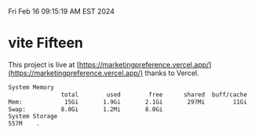Fri Feb 16 09:15:19 AM EST 2024

# vite Fifteen


This project is live at [https://marketingpreference.vercel.app/](https://marketingpreference.vercel.app/) thanks to Vercel.

```bash
System Memory
               total        used        free      shared  buff/cache   available
Mem:            15Gi       1.9Gi       2.1Gi       297Mi        11Gi        13Gi
Swap:          8.0Gi       1.2Mi       8.0Gi
System Storage
557M	.
